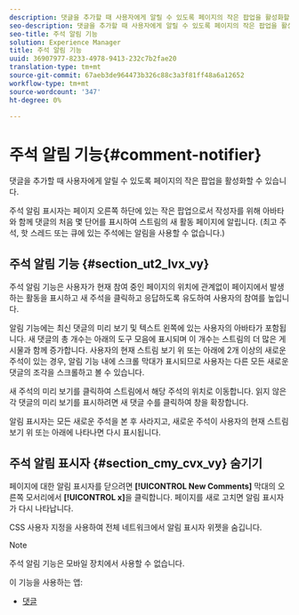```yaml
---
description: 댓글을 추가할 때 사용자에게 알릴 수 있도록 페이지의 작은 팝업을 활성화할 수 있습니다.
seo-description: 댓글을 추가할 때 사용자에게 알릴 수 있도록 페이지의 작은 팝업을 활성화할 수 있습니다.
seo-title: 주석 알림 기능
solution: Experience Manager
title: 주석 알림 기능
uuid: 36907977-8233-4978-9413-232c7b2fae20
translation-type: tm+mt
source-git-commit: 67aeb3de964473b326c88c3a3f81ff48a6a12652
workflow-type: tm+mt
source-wordcount: '347'
ht-degree: 0%

---
```



# 주석 알림 기능{#comment-notifier}

댓글을 추가할 때 사용자에게 알릴 수 있도록 페이지의 작은 팝업을 활성화할 수 있습니다.

주석 알림 표시자는 페이지 오른쪽 하단에 있는 작은 팝업으로서 작성자를 위해 아바타와 함께 댓글의 처음 몇 단어를 표시하여 스트림의 새 활동 페이지에 알립니다. (최고 주석, 핫 스레드 또는 큐에 있는 주석에는 알림을 사용할 수 없습니다.)

## 주석 알림 기능 {#section_ut2_lvx_vy}

주석 알림 기능은 사용자가 현재 참여 중인 페이지의 위치에 관계없이 페이지에서 발생하는 활동을 표시하고 새 주석을 클릭하고 응답하도록 유도하여 사용자의 참여를 높입니다.

알림 기능에는 최신 댓글의 미리 보기 및 텍스트 왼쪽에 있는 사용자의 아바타가 포함됩니다. 새 댓글의 총 개수는 아래의 도구 모음에 표시되며 이 개수는 스트림의 더 많은 게시물과 함께 증가합니다. 사용자의 현재 스트림 보기 위 또는 아래에 2개 이상의 새로운 주석이 있는 경우, 알림 기능 내에 스크롤 막대가 표시되므로 사용자는 다른 모든 새로운 댓글의 조각을 스크롤하고 볼 수 있습니다.

새 주석의 미리 보기를 클릭하여 스트림에서 해당 주석의 위치로 이동합니다. 읽지 않은 각 댓글의 미리 보기를 표시하려면 새 댓글 수를 클릭하여 창을 확장합니다.

알림 표시자는 모든 새로운 주석을 본 후 사라지고, 새로운 주석이 사용자의 현재 스트림 보기 위 또는 아래에 나타나면 다시 표시됩니다.

## 주석 알림 표시자 {#section_cmy_cvx_vy} 숨기기

페이지에 대한 알림 표시자를 닫으려면 **[!UICONTROL New Comments]** 막대의 오른쪽 모서리에서 **[!UICONTROL x]**&#x200B;을 클릭합니다. 페이지를 새로 고치면 알림 표시자가 다시 나타납니다.

CSS 사용자 지정을 사용하여 전체 네트워크에서 알림 표시자 위젯을 숨깁니다.

>[!NOTE]
>
>주석 알림 기능은 모바일 장치에서 사용할 수 없습니다.



이 기능을 사용하는 앱:

* [댓글](/help/using/c-about-apps/c-comments/c-comments.md)

